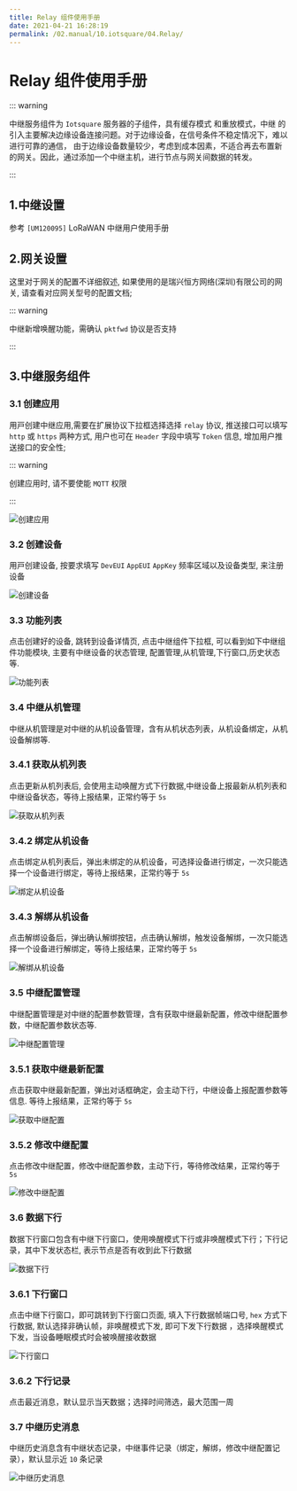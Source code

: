 ```yaml
---
title: Relay 组件使用手册
date: 2021-04-21 16:28:19
permalink: /02.manual/10.iotsquare/04.Relay/
---
```

# Relay 组件使用手册

::: warning

中继服务组件为 `Iotsquare` 服务器的子组件，具有缓存模式 和重放模式，中继 的引入主要解决边缘设备连接问题。对于边缘设备，在信号条件不稳定情况下，难以进行可靠的通信， 由于边缘设备数量较少，考虑到成本因素，不适合再去布置新的网关。因此，通过添加一个中继主机，进行节点与网关间数据的转发。

:::

## 1.中继设置

参考 `[UM120095]` LoRaWAN 中继用户使用手册

## 2.网关设置

这⾥对于⽹关的配置不详细叙述, 如果使⽤的是瑞兴恒⽅⽹络(深圳)有限公司的⽹关, 请查看对应⽹关型号的配置⽂档;

::: warning

中继新增唤醒功能，需确认 `pktfwd` 协议是否支持

:::

## 3.中继服务组件

### 3.1 创建应用

⽤⼾创建中继应⽤,需要在扩展协议下拉框选择选择 `relay` 协议, 推送接口可以填写 `http` 或 `https` 两种方式, 用户也可在 `Header` 字段中填写 `Token` 信息, 增加用户推送接口的安全性;

::: warning

创建应用时, 请不要使能 `MQTT` 权限

:::

![创建应用](创建应用.png)

### 3.2 创建设备

⽤⼾创建设备, 按要求填写 `DevEUI` `AppEUI` `AppKey` 频率区域以及设备类型, 来注册设备

![创建设备](创建设备.png)

### 3.3 功能列表

点击创建好的设备, 跳转到设备详情⻚, 点击中继组件下拉框, 可以看到如下中继组件功能模块, 主要有中继设备的状态管理, 配置管理,从机管理,下⾏窗口,历史状态等.

![功能列表](功能列表.png)

### 3.4 中继从机管理

中继从机管理是对中继的从机设备管理，含有从机状态列表，从机设备绑定，从机设备解绑等.

### 3.4.1 获取从机列表

点击更新从机列表后, 会使用主动唤醒方式下行数据,中继设备上报最新从机列表和中继设备状态，等待上报结果，正常约等于 `5s`

![ 获取从机列表](从机列表.png)

### 3.4.2 绑定从机设备

点击绑定从机列表后，弹出未绑定的从机设备，可选择设备进行绑定，一次只能选择一个设备进行绑定，等待上报结果，正常约等于 `5s`

![ 绑定从机设备](绑定从机设备.png)

### 3.4.3 解绑从机设备

点击解绑设备后，弹出确认解绑按钮，点击确认解绑，触发设备解绑，一次只能选择一个设备进行解绑定，等待上报结果，正常约等于 `5s`

 ![解绑从机设备](解绑从机设备.png)

### 3.5 中继配置管理

中继配置管理是对中继的配置参数管理，含有获取中继最新配置，修改中继配置参数，中继配置参数状态等.

 ![中继配置管理](中继配置.png)

### 3.5.1 获取中继最新配置

点击获取中继最新配置，弹出对话框确定，会主动下行，中继设备上报配置参数等信息. 等待上报结果，正常约等于 `5s`

 ![获取中继配置](获取中继配置.png)

### 3.5.2 修改中继配置

点击修改中继配置，修改中继配置参数，主动下行，等待修改结果，正常约等于 `5s`

 ![ 修改中继配置](修改中继配置.png)

### 3.6 数据下行

数据下行窗口包含有中继下行窗口，使用唤醒模式下行或非唤醒模式下行；下行记录，其中下发状态栏, 表⽰节点是否有收到此下⾏数据

 ![数据下行](下行历史.png)

### 3.6.1 下行窗口

点击中继下行窗口，即可跳转到下⾏窗口⻚⾯,  填⼊下⾏数据帧端口号, `hex` ⽅式下⾏数据, 默认选择⾮确认帧，非唤醒模式下发, 即可下发下⾏数据 ，选择唤醒模式下发，当设备睡眠模式时会被唤醒接收数据

 ![下行窗口](下行窗口.png)

### 3.6.2 下行记录

点击最近消息，默认显示当天数据；选择时间筛选，最大范围一周

### 3.7 中继历史消息

中继历史消息含有中继状态记录，中继事件记录（绑定，解绑，修改中继配置记录），默认显示近 `10` 条记录

 ![中继历史消息](中继记录.png)
